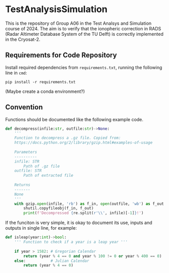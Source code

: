 # TestAnalysisSimulation
This is the repository of Group A06 in the Test Analsys and Simulation course of 2024. The aim is to verify that the ionopheric correction in RADS (Radar Altimeter Database System of the TU Delft) is correctly implemented in the Cryosat-2.

## Requirements for Code Repository
Install required dependencies from `requirements.txt`, running the following line in `cmd`:

`pip install -r requirements.txt`

(Maybe create a conda environment?)

## Convention
Functions should be documented like the following example code.

```python
def decompress(infile:str, outfile:str)->None:
    ''' 
    Function to decompress a .gz file. Copied from:
    https://docs.python.org/2/library/gzip.html#examples-of-usage
    
    Parameters
    ----------
    infile: STR
        Path of .gz file
    outfile: STR
        Path of extracted file
    
    Returns
    -------
    None
    '''
    with gzip.open(infile, 'rb') as f_in, open(outfile, 'wb') as f_out:
        shutil.copyfileobj(f_in, f_out)
        print(f'Decompressed {re.split(r'\\', infile)[-1]}!')
```

If the funciton is very simple, it is okay to document its use, inputs and outputs in single line, for example:

```python
def isleap(year:int)->bool:
    ''' Function to check if a year is a leap year '''    
    
    if year > 1582: # Gregorian Calendar
        return (year % 4 == 0 and year % 100 != 0 or year % 400 == 0)
    else:           # Julian Calendar
        return (year % 4 == 0)
```
